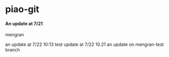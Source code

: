 # piao-git

#### An update at 7/21
mengran 

an update at 7/22 10:13
test update at 7/22 10.21
an update on mengran-test branch
